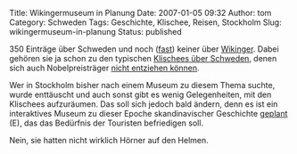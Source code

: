 Title: Wikingermuseum in Planung
Date: 2007-01-05 09:32
Author: tom
Category: Schweden
Tags: Geschichte, Klischee, Reisen, Stockholm
Slug: wikingermuseum-in-planung
Status: published

350 Einträge über Schweden und noch
([fast](http://www.fiket.de/2006/10/30/ganz-kurz/)) keiner über
[Wikinger](http://de.wikipedia.org/wiki/Geschichte_Schwedens#Wikingerzeit_.28800.E2.80.931050.29).
Dabei gehören sie ja schon zu den typischen [Klischees über
Schweden](http://www.fiket.de/2006/04/19/schweden-klischees-und-faq/),
denen sich auch Nobelpreisträger [nicht entziehen
können](http://thomasmarquart.net/gallery/nobel06/29.html).

Wer in Stockholm bisher nach einem Museum zu diesem Thema suchte, wurde
enttäuscht und auch sonst gibt es wenig Gelegenheiten, mit den Klischees
aufzuräumen. Das soll sich jedoch bald ändern, denn es ist ein
interaktives Museum zu dieser Epoche skandinavischer Geschichte
[geplant](http://www.thelocal.se/5982/20070103/) (E), das das Bedürfnis
der Touristen befriedigen soll.

Nein, sie hatten nicht wirklich Hörner auf den Helmen.

